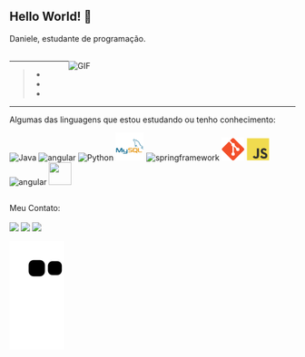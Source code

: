 <h2> Hello World! 👋 </h2> 

<!--
**daniele-silveira/daniele-silveira** is a ✨ _special_ ✨ repository because its `README.md` (this file) appears on your GitHub profile.
-->

<p> Daniele, estudante de programação.<br /><br /></p>

<img align="right" alt="GIF" src="https://user-images.githubusercontent.com/101999980/167680183-88896c09-e07f-4bf6-9962-754d0463f0c6.png" width="400px" />


<hr />
  
>*
>*
>* 

<hr />

Algumas das linguagens que estou estudando ou tenho conhecimento:

<p align="left">
<img src="https://cdn.jsdelivr.net/gh/devicons/devicon/icons/java/java-original-wordmark.svg" alt="Java" width="50" height="50" />
<img src="https://cdn.jsdelivr.net/gh/devicons/devicon/icons/angularjs/angularjs-original.svg" alt="angular" width="40" height="40"/> 
<img src="https://cdn.jsdelivr.net/gh/devicons/devicon/icons/python/python-original.svg" alt="Python" width="40" height="40" />
<img src="https://raw.githubusercontent.com/devicons/devicon/master/icons/mysql/mysql-original-wordmark.svg" alt="mysql" width="50" height="50"/>  
<img src="https://cdn.jsdelivr.net/gh/devicons/devicon/icons/spring/spring-original.svg" alt="springframework" width="40" height="40"/> 
<img src="https://raw.githubusercontent.com/devicons/devicon/master/icons/git/git-original.svg" alt="git" width="40" height="40"/> 
<img src="https://raw.githubusercontent.com/devicons/devicon/master/icons/javascript/javascript-original.svg" alt="javascript" width="40" height="40"/> 
<img src="https://cdn.jsdelivr.net/gh/devicons/devicon/icons/tomcat/tomcat-original.svg" alt="angular" width="40" height="40"/>
<img src="https://cdn.jsdelivr.net/gh/devicons/devicon/icons/msdos/msdos-original.svg" width="40" height="40"/>
         
</p>

##

<div> 
Meu Contato: <br /> <br /> 
<a href = "mailto:"daniele20@gmail.com"><img src="https://img.shields.io/badge/-Gmail-%23333?style=for-the-badge&logo=gmail&logoColor=white" target="_blank"></a>
<a href="https://www.linkedin.com/in/daniele-napole%C3%A3o-silveira-0951531b5/" target="_blank"><img src="https://img.shields.io/badge/-LinkedIn-%230077B5?style=for-the-badge&logo=linkedin&logoColor=white" target="_blank"></a> 
<a href="" target="_blank"><img src="https://img.shields.io/badge/-Instagram-%23E4405F?style=for-the-badge&logo=instagram&logoColor=white" target="_blank"></a>
          
  
</div>


![Snake animation](https://github.com/daniele-silveira/daniele-silveira/blob/output/github-contribution-grid-snake.svg)
